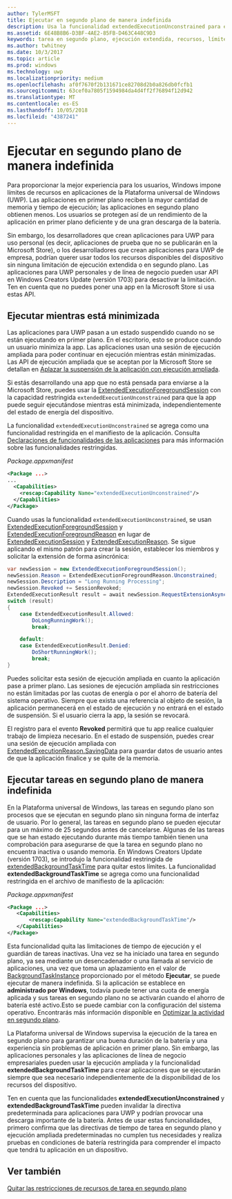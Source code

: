 ```yaml
---
author: TylerMSFT
title: Ejecutar en segundo plano de manera indefinida
description: Usa la funcionalidad extendedExecutionUnconstrained para ejecutar una tarea en segundo plano o una sesión de ejecución extendida en segundo plano de manera indefinida.
ms.assetid: 6E48B8B6-D3BF-4AE2-85FB-D463C448C9D3
keywords: tarea en segundo plano, ejecución extendida, recursos, límites, tarea en segundo plano
ms.author: twhitney
ms.date: 10/3/2017
ms.topic: article
ms.prod: windows
ms.technology: uwp
ms.localizationpriority: medium
ms.openlocfilehash: af0f7670f2b131671ce82708d2b0a826db0fcfb1
ms.sourcegitcommit: 63cef0a7805f1594984da4d4ff2f76894f12d942
ms.translationtype: MT
ms.contentlocale: es-ES
ms.lasthandoff: 10/05/2018
ms.locfileid: "4387241"
---
```

# <a name="run-in-the-background-indefinitely"></a>Ejecutar en segundo plano de manera indefinida

Para proporcionar la mejor experiencia para los usuarios, Windows impone límites de recursos en aplicaciones de la Plataforma universal de Windows (UWP). Las aplicaciones en primer plano reciben la mayor cantidad de memoria y tiempo de ejecución; las aplicaciones en segundo plano obtienen menos. Los usuarios se protegen así de un rendimiento de la aplicación en primer plano deficiente y de una gran descarga de la batería.

Sin embargo, los desarrolladores que crean aplicaciones para UWP para uso personal (es decir, aplicaciones de prueba que no se publicarán en la Microsoft Store), o los desarrolladores que crean aplicaciones para UWP de empresa, podrían querer usar todos los recursos disponibles del dispositivo sin ninguna limitación de ejecución extendida o en segundo plano. Las aplicaciones para UWP personales y de línea de negocio pueden usar API en Windows Creators Update (versión 1703) para desactivar la limitación. Ten en cuenta que no puedes poner una app en la Microsoft Store si usa estas API.

## <a name="run-while-minimized"></a>Ejecutar mientras está minimizada

Las aplicaciones para UWP pasan a un estado suspendido cuando no se están ejecutando en primer plano. En el escritorio, esto se produce cuando un usuario minimiza la app. Las aplicaciones usan una sesión de ejecución ampliada para poder continuar en ejecución mientras están minimizadas. Las API de ejecución ampliada que se aceptan por la Microsoft Store se detallan en [Aplazar la suspensión de la aplicación con ejecución ampliada](https://docs.microsoft.com/windows/uwp/launch-resume/run-minimized-with-extended-execution).

Si estás desarrollando una app que no está pensada para enviarse a la Microsoft Store, puedes usar la [ExtendedExecutionForegroundSession](https://docs.microsoft.com/uwp/api/windows.applicationmodel.extendedexecution.foreground.extendedexecutionforegroundsession) con la capacidad restringida `extendedExecutionUnconstrained` para que la app puede seguir ejecutándose mientras está minimizada, independientemente del estado de energía del dispositivo.  

La funcionalidad `extendedExecutionUnconstrained` se agrega como una funcionalidad restringida en el manifiesto de la aplicación. Consulta [Declaraciones de funcionalidades de las aplicaciones](https://docs.microsoft.com/windows/uwp/packaging/app-capability-declarations) para más información sobre las funcionalidades restringidas.

_Package.appxmanifest_
```xml
<Package ...>
...
  <Capabilities>  
    <rescap:Capability Name="extendedExecutionUnconstrained"/>  
  </Capabilities>  
</Package>
```

Cuando usas la funcionalidad `extendedExecutionUnconstrained`, se usan [ExtendedExecutionForegroundSession](https://docs.microsoft.com/uwp/api/windows.applicationmodel.extendedexecution.foreground.extendedexecutionforegroundsession) y [ExtendedExecutionForegroundReason](https://docs.microsoft.com/en-us/uwp/api/windows.applicationmodel.extendedexecution.foreground.extendedexecutionforegroundreason) en lugar de [ExtendedExecutionSession](https://docs.microsoft.com/uwp/api/windows.applicationmodel.extendedexecution.extendedexecutionsession) y [ExtendedExecutionReason](https://docs.microsoft.com/uwp/api/windows.applicationmodel.extendedexecution.extendedexecutionreason). Se sigue aplicando el mismo patrón para crear la sesión, establecer los miembros y solicitar la extensión de forma asincrónica: 

```cs
var newSession = new ExtendedExecutionForegroundSession();  
newSession.Reason = ExtendedExecutionForegroundReason.Unconstrained;  
newSession.Description = "Long Running Processing";  
newSession.Revoked += SessionRevoked;  
ExtendedExecutionResult result = await newSession.RequestExtensionAsync();  
switch (result)  
{  
    case ExtendedExecutionResult.Allowed:  
        DoLongRunningWork();  
        break;  

    default:  
    case ExtendedExecutionResult.Denied:  
        DoShortRunningWork();  
        break;  
}
```

Puedes solicitar esta sesión de ejecución ampliada en cuanto la aplicación pase a primer plano. Las sesiones de ejecución ampliada sin restricciones no están limitadas por las cuotas de energía o por el ahorro de batería del sistema operativo. Siempre que exista una referencia al objeto de sesión, la aplicación permanecerá en el estado de ejecución y no entrará en el estado de suspensión. Si el usuario cierra la app, la sesión se revocará.

El registro para el evento **Revoked** permitirá que tu app realice cualquier trabajo de limpieza necesario. En el estado de suspensión, puedes crear una sesión de ejecución ampliada con [ExtendedExecutionReason.SavingData](https://docs.microsoft.com/uwp/api/windows.applicationmodel.extendedexecution.extendedexecutionreason) para guardar datos de usuario antes de que la aplicación finalice y se quite de la memoria.

## <a name="run-background-tasks-indefinitely"></a>Ejecutar tareas en segundo plano de manera indefinida

En la Plataforma universal de Windows, las tareas en segundo plano son procesos que se ejecutan en segundo plano sin ninguna forma de interfaz de usuario. Por lo general, las tareas en segundo plano se pueden ejecutar para un máximo de 25 segundos antes de cancelarse. Algunas de las tareas que se han estado ejecutando durante más tiempo también tienen una comprobación para asegurarse de que la tarea en segundo plano no encuentra inactiva o usando memoria. En Windows Creators Update (versión 1703), se introdujo la funcionalidad restringida de [extendedBackgroundTaskTime](https://docs.microsoft.com/windows/uwp/packaging/app-capability-declarations) para quitar estos límites. La funcionalidad **extendedBackgroundTaskTime** se agrega como una funcionalidad restringida en el archivo de manifiesto de la aplicación:

_Package.appxmanifest_
```xml
<Package ...>
   <Capabilities>  
       <rescap:Capability Name="extendedBackgroundTaskTime"/>  
   </Capabilities>  
</Package>
```

Esta funcionalidad quita las limitaciones de tiempo de ejecución y el guardián de tareas inactivas. Una vez se ha iniciado una tarea en segundo plano, ya sea mediante un desencadenador o una llamada al servicio de aplicaciones, una vez que toma un aplazamiento en el valor de [BackgroundTaskInstance](https://docs.microsoft.com/uwp/api/Windows.ApplicationModel.Background.IBackgroundTaskInstance) proporcionado por el método **Ejecutar**, se puede ejecutar de manera indefinida. Si la aplicación se establece en **administrado por Windows**, todavía puede tener una cuota de energía aplicada y sus tareas en segundo plano no se activarán cuando el ahorro de batería esté activo.Esto se puede cambiar con la configuración del sistema operativo. Encontrarás más información disponible en [Optimizar la actividad en segundo plano](https://docs.microsoft.com/windows/uwp/debug-test-perf/optimize-background-activity).

La Plataforma universal de Windows supervisa la ejecución de la tarea en segundo plano para garantizar una buena duración de la batería y una experiencia sin problemas de aplicación en primer plano. Sin embargo, las aplicaciones personales y las aplicaciones de línea de negocio empresariales pueden usar la ejecución ampliada y la funcionalidad **extendedBackgroundTaskTime** para crear aplicaciones que se ejecutarán siempre que sea necesario independientemente de la disponibilidad de los recursos del dispositivo.

Ten en cuenta que las funcionalidades **extendedExecutionUnconstrained** y **extendedBackgroundTaskTime** pueden invalidar la directiva predeterminada para aplicaciones para UWP y podrían provocar una descarga importante de la batería. Antes de usar estas funcionalidades, primero confirma que las directivas de tiempo de tarea en segundo plano y ejecución ampliada predeterminadas no cumplen tus necesidades y realiza pruebas en condiciones de batería restringida para comprender el impacto que tendrá tu aplicación en un dispositivo.

## <a name="see-also"></a>Ver también

[Quitar las restricciones de recursos de tarea en segundo plano](https://docs.microsoft.com/windows/application-management/enterprise-background-activity-controls)
